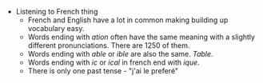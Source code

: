 - Listening to French thing
	- French and English have a lot in common making building up vocabulary easy.
	- Words ending with *ation* often have the same meaning with a slightly different pronunciations. There are 1250 of them.
	- Words ending with *able* or *ible* are also the same. *Table*.
	- Words ending with *ic* or *ical* in french end with *ique*.
	- There is only one past tense - "j'ai le preferé"